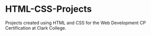 # HTML-CSS-Projects
Projects created using HTML and CSS for the Web Development CP Certification at Clark College.
